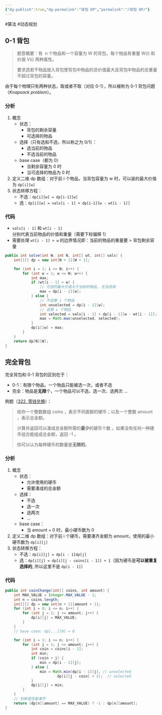 ```yaml
---
{"dg-publish":true,"dg-permalink":"背包 DP","permalink":"/背包 DP/"}
---
```



#算法 #动态规划

## 0-1 背包

> 题意概要：有  n 个物品和一个容量为 W 的背包，每个物品有重量 W(i) 和价值 V(i) 两种属性。
> 
> 要求选若干物品放入背包使背包中物品的总价值最大且背包中物品的总重量不超过背包的容量。

由于每个物理只有两种状态，取或者不取（对应 0-1），所以被称为 0-1 背包问题（*Knapsack problem*）。

### 分析

1. 概念
	- 状态：
		- 背包的剩余容量
		- 可选择的物品
	- 选择（只有选和不选，所以称之为 0/1）：
		- 选当前的物品
		- 不选当前的物品
	- base case（都为 0）
		- 当剩余容量为 0 时
		- 当可选择的物品为 0 时
2. 定义二维 dp 数组：对于前 i 个物品，当背包容量为 w 时，可以装的最大价值为 `dp[i][w]`
3. 状态转移方程：
	- 不选：`dp[i][w] = dp[i-1][w]`
	- 选：`dp[i][w] = vals[i - 1] + dp[i-1][w - wt[i - 1]]`

### 代码

- `vals[i - 1]` 和 `wt[i - 1]` 分别代表当前物品的价值和重量（需要下标偏移 1）
- 需要处理 `wt[i - 1] > w` 的边界情况即：当前的物品的重量要 > 背包剩余容量

```java
public int solve(int W, int N, int[] wt, int[] vals) {
	int[][] dp = new int[N + 1][W + 1];

	for (int i = 1; i <= N; i++) {
		for (int w = 1; w <= W; w++) {
			int max;
			if (wt[i - 1] > w) {
				// 可选的最大价值大于当前的物品, 无法选择
				max = dp[i - 1][w];
			} else {
				// 不选第 i 个物品
				int unselected = dp[i - 1][w];
				// 选第 i 个物品
				int selected = vals[i - 1] + dp[i - 1][w - wt[i - 1]];
				max = Math.max(unselected, selected);
			}
			dp[i][w] = max;
		}
	}
	return dp[N][W];
}
```

## 完全背包

完全背包和 0-1 背包的区别在于：
- 0-1：有限个物品，一个物品只能被选一次，或者不选
- 完全：物品是**无限**个，一个物品可以不选、选一次、选两次 ...

例题（[322. 零钱兑换](https://leetcode.cn/problems/coin-change/)）：

> 给你一个整数数组 coins ，表示不同面额的硬币；以及一个整数 amount ，表示总金额。
> 
> 计算并返回可以凑成总金额所需的**最少**的硬币个数 。如果没有任何一种硬币组合能组成总金额，返回 -1 。
> 
> 你可以认为每种硬币的数量是**无限的**。

### 分析

1. 概念
	- 状态：
		- 允许使用的硬币
		- 需要凑成的总金额
	- 选择：
		- 不选
		- 选一次
		- 选两次
		- ...
	- base case：
		- 当 amount = 0 时，最小硬币数为 0
2. 定义二维 dp 数组：对于前 i 个硬币，需要凑齐金额为 amount，使用的最小硬币数为 `dp[i][j]`
3. 状态转移方程：
	- 不选：`dp[i][j] = dp[i - 1]dp[j]`
	- 选：`dp[i][j] = dp[i][j - coins[i - 1]] + 1`（因为硬币是**可以被重复选择的**, 所以这里不是 `dp[i - 1]`）

### 代码

```java
public int coinChange(int[] coins, int amount) {
	int MAX_VALUE = Integer.MAX_VALUE - 1;
	int n = coins.length;
	int[][] dp = new int[n + 1][amount + 1];
	for (int i = 0; i <= n; i++) {
		for (int j = 1; j <= amount; j++) {
			dp[i][j] = MAX_VALUE;
		}
	}
	// base case: dp[...][0] = 0

	for (int i = 1; i <= n; i++) {
		for (int j = 1; j <= amount; j++) {
			int coin = coins[i - 1];
			int min;
			if (coin > j) {
				min = dp[i - 1][j];
			} else {
				min = Math.min(dp[i - 1][j], // unselected
						dp[i][j - coin] + 1);  // selected
			}
			dp[i][j] = min;
		}
	}
	// 判断是否能凑齐
	return (dp[n][amount] == MAX_VALUE) ? -1 : dp[n][amount];
}
```